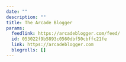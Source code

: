 ```yaml
---
date: ""
description: ""
title: The Arcade Blogger
params:
  feedlink: https://arcadeblogger.com/feed/
  id: 053022f9b5893c0560dbf50cbffc21fe
  link: https://arcadeblogger.com
  blogrolls: []
---
```

